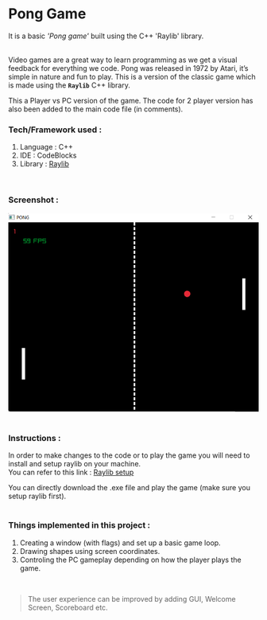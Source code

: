 # Pong Game
It is a basic *'Pong game'* built using the C++ 'Raylib' library.  
<br>

Video games are a great way to learn programming as we get a visual feedback for everything we code. 
Pong was released in 1972 by Atari, it’s simple in nature and fun to play. This is a version of the classic game which is made using the **` Raylib `** C++ library. 

This a Player vs PC version of the game. The code for 2 player version has also been added to the main code file (in comments).
<br>

### Tech/Framework used :

1. Language : C++
2. IDE : CodeBlocks
3. Library : [Raylib](https://www.raylib.com/)  
<br>

### Screenshot : 
![Pong-Game](https://github.com/sumitmule/pong-game/blob/757fd210c955c85cc9594bad23f4a6754def89f7/Screenshot%202022-09-03%20231728.png)  
<br>

### Instructions :

In order to make changes to the code or to play the game you will need to install and setup raylib on your machine.  
You can refer to this link : [Raylib setup](https://youtu.be/a2IUxJFr8sg)

You can directly download the .exe file and play the game (make sure you setup raylib first).  
<br>

### Things implemented in this project :

1. Creating a window (with flags) and set up a basic game loop.
2. Drawing shapes using screen coordinates.
3. Controling the PC gameplay depending on how the player plays the game.<br>
<br>

> The user experience can be improved by adding GUI, Welcome Screen, Scoreboard etc.